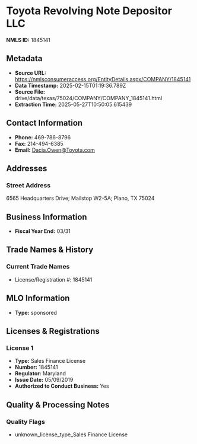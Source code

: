 # Toyota Revolving Note Depositor LLC

**NMLS ID:** 1845141

## Metadata
- **Source URL:** https://nmlsconsumeraccess.org/EntityDetails.aspx/COMPANY/1845141
- **Data Timestamp:** 2025-02-15T01:19:36.789Z
- **Source File:** drive/data/texas/75024/COMPANY/COMPANY_1845141.html
- **Extraction Time:** 2025-05-27T10:50:05.615439

## Contact Information
- **Phone:** 469-786-8796
- **Fax:** 214-494-6385
- **Email:** Dacia.Owen@Toyota.com

## Addresses
### Street Address
6565 Headquarters Drive; Mailstop W2-5A; Plano, TX 75024

## Business Information
- **Fiscal Year End:** 03/31

## Trade Names & History
### Current Trade Names
- License/Registration #: 1845141

## MLO Information
- **Type:** sponsored

## Licenses & Registrations

### License 1
- **Type:** Sales Finance License
- **Number:** 1845141
- **Regulator:** Maryland
- **Issue Date:** 05/09/2019
- **Authorized to Conduct Business:** Yes

## Quality & Processing Notes
### Quality Flags
- unknown_license_type_Sales Finance License
